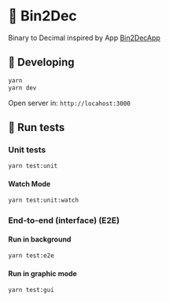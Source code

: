 # 🔢 Bin2Dec

Binary to Decimal inspired by App [Bin2DecApp](https://github.com/florinpop17/app-ideas/blob/master/Projects/1-Beginner/Bin2Dec-App.md)

## 🚀 Developing

```sh
yarn
yarn dev
```

Open server in: `http://locahost:3000`

## 🔧 Run tests

### Unit tests

```sh
yarn test:unit
```

#### Watch Mode

```sh
yarn test:unit:watch
```

### End-to-end (interface) (E2E)

#### Run in background

```sh
yarn test:e2e
```

#### Run in graphic mode

```sh
yarn test:gui
```
